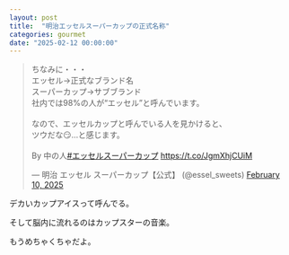 ```yaml
---
layout: post
title:  "明治エッセルスーパーカップの正式名称"
categories: gourmet
date: "2025-02-12 00:00:00"
---
```


<blockquote class="twitter-tweet tw-align-center"><p lang="ja" dir="ltr">ちなみに・・・<br>エッセル→正式なブランド名<br>スーパーカップ→サブブランド<br>社内では98%の人が“エッセル”と呼んでいます。<br><br>なので、エッセルカップと呼んでいる人を見かけると、<br>ツウだな😏…と感じます。<br><br>By 中の人<a href="https://twitter.com/hashtag/%E3%82%A8%E3%83%83%E3%82%BB%E3%83%AB%E3%82%B9%E3%83%BC%E3%83%91%E3%83%BC%E3%82%AB%E3%83%83%E3%83%97?src=hash&amp;ref_src=twsrc%5Etfw">#エッセルスーパーカップ</a> <a href="https://t.co/JgmXhjCUiM">https://t.co/JgmXhjCUiM</a></p>&mdash; 明治 エッセル スーパーカップ【公式】 (@essel_sweets) <a href="https://twitter.com/essel_sweets/status/1888860458725298279?ref_src=twsrc%5Etfw">February 10, 2025</a></blockquote> <script async src="https://platform.twitter.com/widgets.js" charset="utf-8"></script>

デカいカップアイスって呼んでる。

そして脳内に流れるのはカップスターの音楽。

もうめちゃくちゃだよ。
